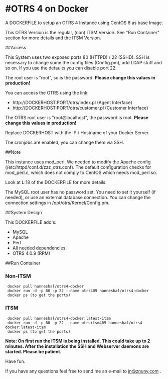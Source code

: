 #OTRS 4 on Docker
============

A DOCKERFILE to setup an OTRS 4 Instance using CentOS 6 as base Image.

This OTRS Version is the regular, (non) ITSM Version. See "Run Container" section for more details and the ITSM Version.

##Access

This System uses two exposed ports 80 (HTTPD) / 22 (SSHD). SSH is necessary to change some the config files (Config.pm), add LDAP stuff and so on. If you use the defaults you can disable port 22.

The root user is "root", so is the password.
**Please change this values in production!**

You can access the OTRS using the link: 

 - http://DOCKERHOST:PORT/otrs/index.pl (Agent Interface)
 - http://DOCKERHOST:PORT/otrs/customer.pl (Customer Interface)

The OTRS root user is "root@localhost", the password is root.
**Please change this values in production!**

Replace DOCKERHOST with the IP / Hostname of your Docker Server.

The cronjobs are enabled, you can change them via SSH.

##Note

This instance uses mod_perl. We needed to modify the Apache config (/etc/httpd/conf.d/zzz_otrs.conf). The default configuration checks for mod_perl.c, which does not comply to CentOS which needs mod_perl.so.

Look at L:18 of the DOCKERFILE for more details.

The MySQL root user has no password set. You need to set it yourself (if needed), or use an external database connection. You can change the connection settings in /opt/otrs/Kernel/Config.pm.

##System Design

This DOCKERFILE add's: 
 - MySQL
 - Apache
 - Perl
 - All needed dependencies
 - OTRS 4.0.9 (RPM)

##Run Container

### Non-ITSM
     docker pull hanneshal/otrs4-docker
     docker run -d -p 80 -p 22 --name otrs409 hanneshal/otrs4-docker
     docker ps (to get the ports)
     
### ITSM 
     docker pull hanneshal/otrs4-docker:latest-itsm
     docker run -d -p 80 -p 22 --name otrsitsm409 hanneshal/otrs4-docker:latest-itsm
     docker ps (to get the ports)

 **Note: On first run the ITSM is being installed. This could take up to 2 minutes. 
 After the installation the SSH and Webserver daemons are started. Please be patient.**

Have fun.

If you have any questions feel free to send me an e-mail to jn@znuny.com .
